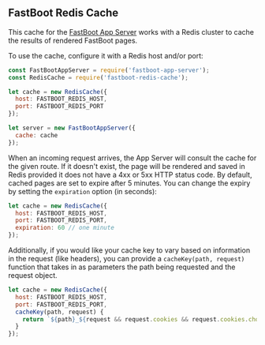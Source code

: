 ## FastBoot Redis Cache

This cache for the [FastBoot App Server][app-server] works with a Redis
cluster to cache the results of rendered FastBoot pages.

[app-server]: https://github.com/ember-fastboot/fastboot-app-server

To use the cache, configure it with a Redis host and/or port:

```js
const FastBootAppServer = require('fastboot-app-server');
const RedisCache = require('fastboot-redis-cache');

let cache = new RedisCache({
  host: FASTBOOT_REDIS_HOST,
  port: FASTBOOT_REDIS_PORT
});

let server = new FastBootAppServer({
  cache: cache
});
```

When an incoming request arrives, the App Server will consult the
cache for the given route. If it doesn't exist, the page will be
rendered and saved in Redis provided it does not have a 4xx or 5xx
HTTP status code. By default, cached pages are set to expire
after 5 minutes. You can change the expiry by setting the `expiration`
option (in seconds):

```js
let cache = new RedisCache({
  host: FASTBOOT_REDIS_HOST,
  port: FASTBOOT_REDIS_PORT,
  expiration: 60 // one minute
});
```

Additionally, if you would like your cache key to vary based on
information in the request (like headers), you can 
provide a `cacheKey(path, request)` function that takes in as
parameters the path being requested and the request object.

```js
let cache = new RedisCache({
  host: FASTBOOT_REDIS_HOST,
  port: FASTBOOT_REDIS_PORT,
  cacheKey(path, request) {
    return `${path}_${request && request.cookies && request.cookies.chocolateChip}`;
  }
});
```
